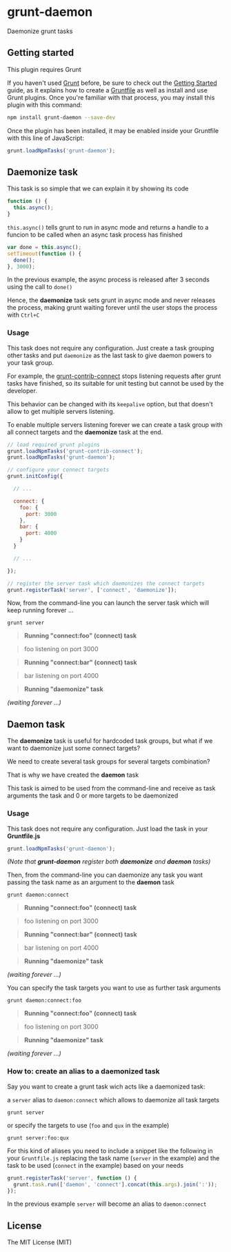 grunt-daemon
============

Daemonize grunt tasks

Getting started
---------------

This plugin requires Grunt

If you haven't used [Grunt][1] before, be sure to check out the
[Getting Started][2] guide, as it explains how to create a [Gruntfile][3] as
well as install and use Grunt plugins. Once you're familiar with that process,
you may install this plugin with this command:

```sh
npm install grunt-daemon --save-dev
```

Once the plugin has been installed, it may be enabled inside your Gruntfile
with this line of JavaScript:

```js
grunt.loadNpmTasks('grunt-daemon');
```

Daemonize task
--------------

This task is so simple that we can explain it by showing its code

```js
function () {
  this.async();
}
```

`this.async()` tells grunt to run in async mode and returns a handle to a
funcion to be called when an async task process has finished

```js
var done = this.async();
setTimeout(function () {
  done();
}, 3000);
```

In the previous example, the async process is released after 3 seconds using
the call to `done()`

Hence, the **daemonize** task sets grunt in async mode and never releases the
process, making grunt waiting forever until the user stops the process with
`Ctrl+C`

### Usage

This task does not require any configuration. Just create a task grouping
other tasks and put `daemonize` as the last task to give daemon powers to your
task group.

For example, the [grunt-contrib-connect][4] stops listening requests after
grunt tasks have finished, so its suitable for unit testing but cannot be used
by the developer.

This behavior can be changed with its `keepalive` option, but that doesn't
allow to get multiple servers listening.

To enable multiple servers listening forever we can create a task group with
all connect targets and the **daemonize** task at the end.

```js
// load required grunt plugins
grunt.loadNpmTasks('grunt-contrib-connect');
grunt.loadNpmTasks('grunt-daemon');

// configure your connect targets
grunt.initConfig({

  // ...

  connect: {
    foo: {
      port: 3000
    },
    bar: {
      port: 4000
    }
  }

  // ...

});

// register the server task which daemonizes the connect targets
grunt.registerTask('server', ['connect', 'daemonize']);
```

Now, from the command-line you can launch the server task which will keep
running forever ...

    grunt server

>   **Running "connect:foo" (connect) task**

>   foo listening on port 3000

>   **Running "connect:bar" (connect) task**

>   bar listening on port 4000

>   **Running "daemonize" task**

_(waiting forever ...)_

Daemon task
-----------

The **daemonize** task is useful for hardcoded task groups, but what if we want
to daemonize just some connect targets?

We need to create several task groups for several targets combination?

That is why we have created the **daemon** task

This task is aimed to be used from the command-line and receive as task
arguments the task and 0 or more targets to be daemonized

### Usage

This task does not require any configuration. Just load the task in your
**Gruntfile.js**

```js
grunt.loadNpmTasks('grunt-daemon');
```

_(Note that **grunt-daemon** register both **daemonize** and **daemon** tasks)_

Then, from the command-line you can daemonize any task you want passing the
task name as an argument to the **daemon** task

    grunt daemon:connect

>   **Running "connect:foo" (connect) task**

>   foo listening on port 3000

>   **Running "connect:bar" (connect) task**

>   bar listening on port 4000

>   **Running "daemonize" task**

_(waiting forever ...)_

You can specify the task targets you want to use as further task arguments

    grunt daemon:connect:foo

>   **Running "connect:foo" (connect) task**

>   foo listening on port 3000

>   **Running "daemonize" task**

_(waiting forever ...)_

### How to: create an alias to a daemonized task

Say you want to create a grunt task wich acts like a daemonized task:

a `server` alias to `daemon:connect` which allows to daemonize all task targets

    grunt server

or specify the targets to use (`foo` and `qux` in the example)

    grunt server:foo:qux

For this kind of aliases you need to include a snippet like the following in your
`Gruntfile.js` replacing the task name (`server` in the example) and the task
to be used (`connect` in the example) based on your needs

```js
grunt.registerTask('server', function () {
  grunt.task.run(['daemon', 'connect'].concat(this.args).join(':'));
});
```

In the previous example `server` will become an alias to `daemon:connect`

License
-------

The MIT License (MIT)

[1]: http://gruntjs.com/
[2]: http://gruntjs.com/getting-started
[3]: http://gruntjs.com/sample-gruntfile
[4]: https://github.com/gruntjs/grunt-contrib-connect
